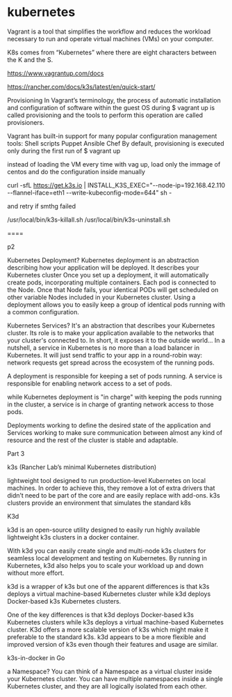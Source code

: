 # kubernetes


Vagrant is a tool that simplifies the workflow and reduces the workload necessary to run and operate virtual machines (VMs) on your computer. 

K8s comes from “Kubernetes” where there are eight characters between the K and the S. 

https://www.vagrantup.com/docs

https://rancher.com/docs/k3s/latest/en/quick-start/

Provisioning
In Vagrant’s terminology, the process of automatic installation and configuration of software within the guest OS during $ vagrant up is called provisioning and the tools to perform this operation are called provisioners.

Vagrant has built-in support for many popular configuration management tools:
Shell scripts
Puppet
Ansible
Chef
By default, provisioning is executed only during the first run of $ vagrant up


instead of loading the VM every time with vag up, load only the immage of centos and do the configuration inside manually

curl -sfL https://get.k3s.io | INSTALL_K3S_EXEC="--node-ip=192.168.42.110 --flannel-iface=eth1 --write-kubeconfig-mode=644" sh -

and retry if smthg failed

/usr/local/bin/k3s-killall.sh
/usr/local/bin/k3s-uninstall.sh




====

p2


Kubernetes Deployment?
    Kubernetes deployment is an abstraction describing how your application will be deployed.
    It describes your Kubernetes cluster
    Once you set up a deployment, it will automatically create pods, incorporating multiple containers. Each pod is connected to the Node. Once that Node fails, your identical PODs will get scheduled on other variable Nodes included in your Kubernetes cluster.
    Using a deployment allows you to easily keep a group of identical pods running with a common configuration.

Kubernetes Services? 
    It's an abstraction that describes your Kubernetes cluster. 
    Its role is to make your application available to the networks that your cluster's connected to. In short, it exposes it to the outside world...
    In a nutshell, a service in Kubernetes is no more than a load balancer in Kubernetes. It will just send traffic to your app in a round-robin way: network requests get spread across the ecosystem of the running pods.

A deployment is responsible for keeping a set of pods running.
A service is responsible for enabling network access to a set of pods. 

while Kubernetes deployment is "in charge" with keeping the pods running in the cluster, a service is in charge of granting network access to those pods.

Deployments working to define the desired state of the application and Services working to make sure communication between almost any kind of resource and the rest of the cluster is stable and adaptable. 


Part 3

k3s
(Rancher Lab’s minimal Kubernetes distribution) 

lightweight tool designed to run production-level Kubernetes on local machines. 
In order to achieve this, they remove a lot of extra drivers that didn’t need 
to be part of the core and are easily replace with add-ons.
k3s clusters provide an environment that simulates the standard k8s

K3d

k3d is an open-source utility designed to easily run highly available lightweight k3s clusters in a docker container.

With k3d you can easily create single and multi-node k3s clusters for seamless local development and testing on Kubernetes.
By running in Kubernetes, k3d also helps you to scale your workload up and down without more effort.

k3d is a wrapper of k3s but one of the apparent differences is that k3s deploys a virtual machine-based 
Kubernetes cluster while k3d deploys Docker-based k3s Kubernetes clusters.


One of the key differences is that k3d deploys Docker-based k3s Kubernetes clusters while k3s deploys a virtual machine-based Kubernetes cluster.
K3d offers a more scalable version of k3s which might make it preferable to the standard k3s.
k3d appears to be a more flexible and improved version of k3s even though their features and usage are similar.


k3s-in-docker in Go


a Namespace?
You can think of a Namespace as a virtual cluster inside your Kubernetes cluster.
 You can have multiple namespaces inside a single Kubernetes cluster, and they are all logically isolated from each other.